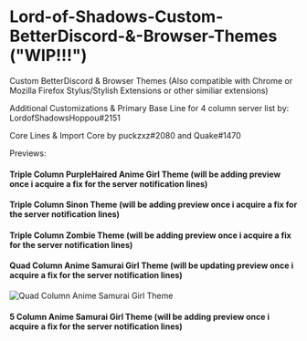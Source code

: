 # Lord-of-Shadows-Custom-BetterDiscord-&-Browser-Themes  ("WIP!!!")
Custom BetterDiscord & Browser Themes
(Also compatible with Chrome or Mozilla Firefox Stylus/Stylish Extensions or other similiar extensions)

Additional Customizations & Primary Base Line for 4 column server list by: LordofShadowsHoppou#2151

Core Lines & Import Core by puckzxz#2080 and Quake#1470







Previews:


#### Triple Column PurpleHaired Anime Girl Theme (will be adding preview once i acquire a fix for the server notification lines)




#### Triple Column Sinon Theme (will be adding preview once i acquire a fix for the server notification lines)




#### Triple Column Zombie Theme (will be adding preview once i acquire a fix for the server notification lines)




#### Quad Column Anime Samurai Girl Theme (will be updating preview once i acquire a fix for the server notification lines)

![Quad Column Anime Samurai Girl Theme](https://i.imgur.com/eberhfv.png)



#### 5 Column Anime Samurai Girl Theme (will be adding preview once i acquire a fix for the server notification lines)

